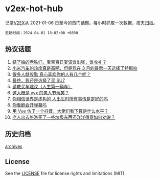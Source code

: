 # v2ex-hot-hub

 记录[V2EX](https://www.v2ex.com/)从 2021-01-06 日至今的热门话题。每小时抓取一次数据，按天[归档](archives)。

`更新时间：2024-04-01 18:02:00 +0800`

## 热议话题

1. [结了婚的老铁们，宝宝百日宴该谁出钱，谁收礼？](https://www.v2ex.com/t/1028673)
1. [小米汽车的热度真是高啊，但是我在 3 月的最后一天选择了特斯拉](https://www.v2ex.com/t/1028654)
1. [很多人献殷勤 真心喜欢你的人有几个呢？](https://www.v2ex.com/t/1028642)
1. [最终，我还是选择了买 SU7](https://www.v2ex.com/t/1028734)
1. [请教买车建议（人生第一辆车）](https://www.v2ex.com/t/1028707)
1. [这大概是 yyx 的愚人节玩笑？](https://www.v2ex.com/t/1028662)
1. [你相信世界是虚构的 人出生时所有事情是定好的吗](https://www.v2ex.com/t/1028680)
1. [你看剧会开弹幕吗](https://www.v2ex.com/t/1028643)
1. [用 Vue 仿了一个抖音，大佬们看下算是什么水平？](https://www.v2ex.com/t/1028678)
1. [老人出去旅游买了一些垃圾东西还洋洋得意如何劝说？](https://www.v2ex.com/t/1028592)

## 历史归档

[archives](archives)

## License

See the [LICENSE](LICENSE) file for license rights and limitations (MIT).
